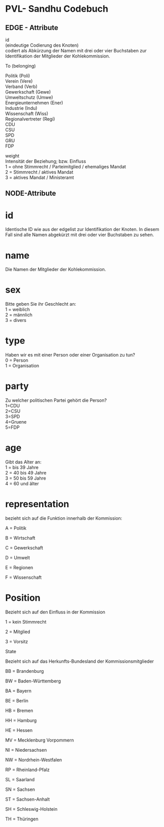 # PVL- Sandhu Codebuch										
										
## EDGE - Attribute										
										
id										
(eindeutige Codierung des Knoten)										
codiert als Abkürzung der Namen mit drei oder vier Buchstaben zur Identifikation der Mitglieder der Kohlekommission.										
										
To (belonging)										
										
Politik (Poli)										
Verein (Vere)										
Verband (Verb)										
Gewerkschaft (Gewe)										
Umweltschutz (Umwe)										
Energieunternehmen (Ener)										
Industrie (Indu)										
Wissenschaft (Wiss)										
Regionalvertreter (Regi)										
CDU										
CSU										
SPD										
GRU										
FDP										
										
weight										
Intensität der Beziehung; bzw. Einfluss										
1 = ohne Stimmrecht / Parteimitglied / ehemaliges Mandat										
2 = Stimmrecht / aktives Mandat										
3 = aktives Mandat / Ministeramt										
										
## NODE-Attribute										
										
# id										
Identische ID wie aus der edgelist zur Identifikation der Knoten. In diesem Fall sind alle Namen abgekürzt mit drei oder vier Buchstaben zu sehen.										
										
# name										
Die Namen der Mitglieder der Kohlekommission.										
										
# sex										
Bitte geben Sie ihr Geschlecht an:										
1 = weiblich										
2 = männlich										
3 = divers										
										
# type										
Haben wir es mit einer Person oder einer Organisation zu tun?										
0 = Person										
1 = Organisation										
										
# party										
Zu welcher politischen Partei gehört die Person?										
1=CDU										
2=CSU										
3=SPD										
4=Gruene										
5=FDP										
										
# age										
Gibt das Alter an:										
1 = bis 39 Jahre										
2 = 40 bis 49 Jahre										
3 = 50 bis 59 Jahre										
4 = 60 und älter										
										
# representation										
bezieht sich auf die Funktion innerhalb der Kommission:										
										
A = Politik										
										
B = Wirtschaft										
										
C = Gewerkschaft										
										
D = Umwelt										
										
E = Regionen										
										
F = Wissenschaft										
										
# Position										
										
Bezieht sich auf den Einfluss in der Kommission										
										
1 = kein Stimmrecht										
										
2 = Mitglied										
										
3 = Vorsitz										
										
State										
										
Bezieht sich auf das Herkunfts-Bundesland der Kommissionsmitglieder										
										
BB = Brandenburg										
										
BW = Baden-Württemberg										
										
BA = Bayern										
										
BE = Berlin										
										
HB = Bremen										
										
HH = Hamburg										
										
HE = Hessen										
										
MV = Mecklenburg Vorpommern										
										
NI = Niedersachsen										
										
NW = Nordrhein-Westfalen										
										
RP = Rheinland-Pfalz										
										
SL = Saarland										
										
SN = Sachsen										
										
ST = Sachsen-Anhalt										
										
SH = Schleswig-Holstein										
										
TH = Thüringen										
